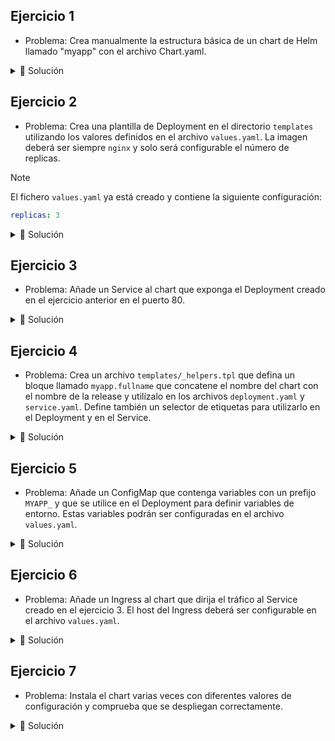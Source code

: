 ## Ejercicio 1

- Problema: Crea manualmente la estructura básica de un chart de Helm llamado "myapp" con el archivo Chart.yaml.

<details>
    <summary>📌 Solución</summary>

Crea un directorio llamado myapp y dentro de él crea un archivo llamado Chart.yaml con el siguiente contenido:

```yaml
apiVersion: v2
name: myapp
description: Un chart de Helm simple para desplegar una aplicación en Kubernetes
version: 0.1.0
appVersion: "1.0.0"
```

- apiVersion: La versión de la API de Helm que se está utilizando.
- name: El nombre del chart.
- description: Una breve descripción del chart.
- version: La versión del chart.
- appVersion: La versión de la aplicación que se está desplegando.

</details>

## Ejercicio 2

- Problema: Crea una plantilla de Deployment en el directorio `templates` utilizando los valores definidos en el archivo `values.yaml`. La imagen deberá ser siempre `nginx` y solo será configurable el número de replicas.

> [!NOTE]
> El fichero `values.yaml` ya está creado y contiene la siguiente configuración:
> ```yaml
> replicas: 3
> ```

<details>
    <summary>📌 Solución</summary>

Crea un archivo llamado `deployment.yaml` en el directorio `templates` con el siguiente contenido:

```yaml
apiVersion: apps/v1
kind: Deployment
metadata:
  name: {{ .Release.Name }}-deployment
spec:
    replicas: {{ .Values.replicas }}
    selector:
        matchLabels:
            app: {{ .Chart.Name }}
    template:
      metadata:
        labels:
          app: {{ .Chart.Name }}
        spec:
          containers:
            - name: {{ .Chart.Name }}
              image: "nginx"
              ports:
                - containerPort: 80
```

Prueba a renderizar el template con Helm:

```bash
helm template myapp .
```

</details>

## Ejercicio 3

- Problema: Añade un Service al chart que exponga el Deployment creado en el ejercicio anterior en el puerto 80.

<details>
    <summary>📌 Solución</summary>

Añade el siguiente contenido al archivo `templates/service.yaml`:

```yaml
apiVersion: v1
kind: Service
metadata:
  name: {{ .Chart.Name }}
spec:
  ports:
    - port: 80
      targetPort: 80
  selector:
    app: {{ .Chart.Name }}
```

Prueba a renderizar el template con Helm:

```bash
helm template myapp .
```

</details>

## Ejercicio 4

- Problema: Crea un archivo `templates/_helpers.tpl` que defina un bloque llamado `myapp.fullname` que concatene el nombre del chart con el nombre de la release y utilízalo en los archivos `deployment.yaml` y `service.yaml`. Define también un selector de etiquetas para utilizarlo en el Deployment y en el Service.

<details>
    <summary>📌 Solución</summary>

Crea un archivo llamado `_helpers.tpl` en el directorio `templates` con el siguiente contenido:

```yaml
{{- define "myapp.fullname" -}}
{{- printf "%s-%s" .Release.Name .Chart.Name }}
{{- end -}}

{{- define "myapp.selectorLabels" -}}
app.kubernetes.io/name: {{ .Chart.Name }}
app.kubernetes.io/instance: {{ .Release.Name }}
{{- end }}
```

Modifica los archivos `deployment.yaml` y `service.yaml` para utilizar el bloque definido:

```yaml
metadata:
  name: {{ include "myapp.fullname" . }}
```

```yaml
# Deployment
  template:
    metadata:
      labels:
        {{- include "myapp.selectorLabels" . | nindent 8 }}
```

```yaml
# Service
  selector:
    {{- include "myapp.selectorLabels" . | nindent 4 }}
```

Prueba a renderizar el template con Helm:

```bash
helm template myapp .
```

</details>

## Ejercicio 5

- Problema: Añade un ConfigMap que contenga variables con un prefijo `MYAPP_` y que se utilice en el Deployment para definir variables de entorno. Estas variables podrán ser configuradas en el archivo `values.yaml`.

<details>
    <summary>📌 Solución</summary>

Añade el siguiente contenido al archivo `templates/configmap.yaml`:

```yaml
apiVersion: v1
kind: ConfigMap
metadata:
  name: {{ include "myapp.fullname" . }}
data:
  {{- range $key, $value := .Values.config }}
  MYAPP_{{ $key }}: {{ $value | quote }}
  {{- end }}
```

Modifica el archivo `deployment.yaml` para añadir las variables de entorno del ConfigMap:

```yaml
          envFrom:
            - configMapRef:
                name: {{ include "myapp.fullname" . }}
```

Añade el siguiente contenido al archivo `values.yaml`:

```yaml
config:
  KEY1: value1
  KEY2: value2
```

Prueba a renderizar el template con Helm:

```bash
helm template myapp .
```

</details>

## Ejercicio 6

- Problema: Añade un Ingress al chart que dirija el tráfico al Service creado en el ejercicio 3. El host del Ingress deberá ser configurable en el archivo `values.yaml`.

<details>
    <summary>📌 Solución</summary>

Añade el siguiente contenido al archivo `templates/ingress.yaml`:

```yaml
apiVersion: networking.k8s.io/v1
kind: Ingress
metadata:
  name: {{ include "myapp.fullname" . }}
spec:
  rules:
    - host: {{ .Values.ingress.host }}
      http:
        paths:
          - path: /
            pathType: Prefix
            backend:
              service:
                name: {{ include "myapp.fullname" . }}
                port:
                  number: 80
```

</details>

## Ejercicio 7

- Problema: Instala el chart varias veces con diferentes valores de configuración y comprueba que se despliegan correctamente.

<details>
    <summary>📌 Solución</summary>

Crea un archivo `values-prod.yaml` con el siguiente contenido:
  
```yaml
replicas: 5
config:
  ENVIRONMENT: PROD
ingress:
  host: myapp-prod-127-0-0-1.nip.io
```

Instala el chart con el siguiente comando:

```bash
helm install myapp . -f values-prod.yaml
```

</details>
